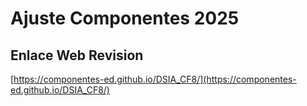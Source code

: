 # **Ajuste Componentes 2025**

## **Enlace Web Revision**

[https://componentes-ed.github.io/DSIA_CF8/](https://componentes-ed.github.io/DSIA_CF8/)

#

